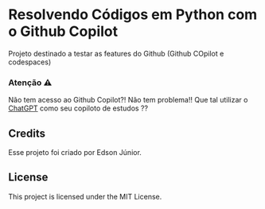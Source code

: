 # Resolvendo Códigos em Python com o Github Copilot
Projeto destinado a testar as features do Github (Github COpilot e codespaces)

### Atenção ⚠️ 
Não tem acesso ao Github Copilot?! Não tem problema!! 
Que tal utilizar o [ChatGPT](https://chat.openai.com/) como seu copiloto de estudos ??

## Credits
Esse projeto foi criado por Edson Júnior.

## License
This project is licensed under the MIT License.
